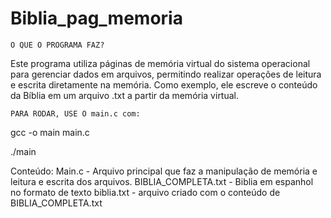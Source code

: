 # Biblia_pag_memoria

    O QUE O PROGRAMA FAZ?

Este programa utiliza páginas de memória virtual do sistema operacional para gerenciar dados em arquivos, permitindo realizar operações de leitura e escrita diretamente na memória. Como exemplo, ele escreve o conteúdo da Bíblia em um arquivo .txt a partir da memória virtual.

    PARA RODAR, USE O main.c com:
gcc -o main main.c

./main

Conteúdo:
Main.c - Arquivo principal que faz a manipulação de memória e leitura e escrita dos arquivos.
BIBLIA_COMPLETA.txt - Biblia em espanhol no formato de texto
biblia.txt - arquivo criado com o conteúdo de BIBLIA_COMPLETA.txt
